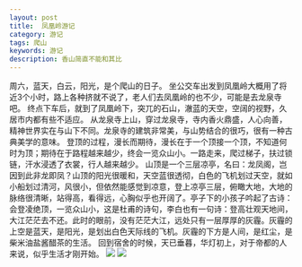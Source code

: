 ```yaml
---
layout: post
title:  凤凰岭游记
category: 游记
tags: 爬山
keywords: 游记
description: 香山简直不能和其比
---
```

周六，蓝天，白云，阳光，是个爬山的日子。
坐公交车出发到凤凰岭大概用了将近3个小时，路上各种挤就不说了，老人们去凤凰岭的也不少，可能是去龙泉寺吧。
终点下车后，就到了凤凰岭下，突兀的石山，澈蓝的天空，空阔的视野，久居市内都有些不适应。
从龙泉寺上山，穿过龙泉寺，寺内香火鼎盛，人心向善，精神世界实在与山下不同。龙泉寺的建筑非常美，与山势结合的很巧，很有一种古典美学的意味。
登顶的过程，漫长而期待，漫长在于一个顶接一个顶，不知道何时为顶；期待在于路程越来越少，终会一览众山小。一路走来，爬过梯子，扶过锁链，汗水浸透了衣裳，行人越来越少。
山顶是一个三层凉亭，名曰：龙凤阁，岂因到此非龙即凤？山顶的阳光很暖和，天空蓝很透彻，白色的飞机划过天空，就如小船划过清河，风很小，但依然能感觉到凉意，登上凉亭三层，俯瞰大地，大地的脉络很清晰，站得高，看得远，心胸似乎也开阔了。亭子下的小孩子吟起了古诗：会登凌绝顶，一览众山小，这是杜甫的诗句，李白也有一句诗：登高壮观天地间，大江茫茫去不还。此时的眼前，没有茫茫大江，远处只有一层厚厚的灰霾。灰霾的上空是蓝天，是阳光，是划出白色天际线的飞机。灰霾的下方是人间，是红尘，是柴米油盐酱醋茶的生活。
回到宿舍的时候，天已垂暮，华灯初上，对于帝都的人来说，似乎生活才刚开始。
![](http://7xo51k.com1.z0.glb.clouddn.com/fhlmf.jpg-travel)
![](http://7xo51k.com1.z0.glb.clouddn.com/fhlmh.jpg-travel)
